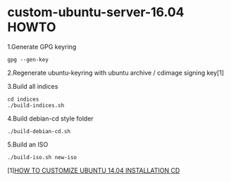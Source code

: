 # custom-ubuntu-server-16.04 HOWTO

1.Generate GPG keyring
```
gpg --gen-key
```

2.Regenerate ubuntu-keyring with ubuntu archive / cdimage signing key[1]

3.Build all indices
```
cd indices
./build-indices.sh
```

4.Build debian-cd style folder
```
./build-debian-cd.sh
```

5.Build an ISO
```
./build-iso.sh new-iso
```

[1][HOW TO CUSTOMIZE UBUNTU 14.04 INSTALLATION CD](https://jack6liu.wordpress.com/2014/12/28/how-to-customize-ubuntu-14-04-installation-c/)
